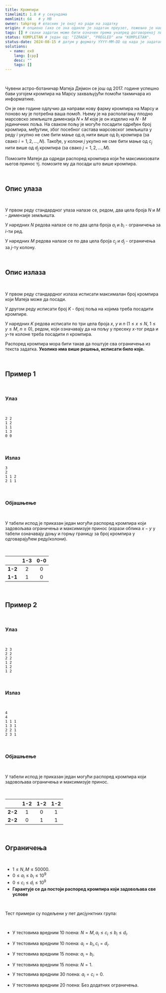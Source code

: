 ```yaml
---
title: Кромпири
timelimit: 1.0 # у секундама
memlimit: 64   # y MB
owner: takprog # власник је онај ко ради на задатку
origin: # опционо (ако се зна одакле је задатак преузет, пожељно је навести извор)
tags: [] # сваки задатак може бити означен према унапред договореној листи ознака
status: KOMPLETAN # један од: "IZRADA", "PREGLED" или "KOMPLETAN".
status-date: 2024-08-15 # датум у формату YYYY-MM-DD од када је задатак у наведеном статусу
solutions:
  - name: ex0
    lang: [cpp]
    desc: ""
    tags: []
---
```


<br>

Чувени астро-ботаничар Матеја Дејмон се још од 2017. године успешно бави узгојем кромпира на Марсу захваљујући помоћи такмичара из информатике.

Он је ове године одлучио да направи нову фарму кромпира на Марсу и поново му је потребна ваша помоћ. Њему је на располагању плодно марсовско земљиште димензија $N \times M$ које је он изделио на $N \cdot M$ јединичних поља. На сваком пољу је могуће посадити одређен број кромпира, међутим, због посебног састава марсовског земљишта у реду $i$ укупно не сме бити мање од $a_i$ нити више од $b_i$ кромпирa (за свако $i = 1,2,\ldots,N$). Такође, у колони $j$ укупно не сме бити мање од $c_j$ нити више од $d_j$ кромпира (за свако $j = 1,2,\ldots,M$).

Помозите Матеји да одреди распоред кромпира који ће максимизовати његов принос тј. помозите му да посади што више кромпира.
  
<br>

## Опис улаза

<br>

У првом реду стандардног улаза налазе се, редом, два цела броја $N$ и $M$ - димензије земљишта.

У наредних $N$ редова налазе се по два цела броја $a_i$ и $b_i$ - ограничења за $i$-ти ред.

У наредних $M$ редова налазе се по два цела броја $c_j$ и $d_j$ - ограничења за $j$-ту колону.

<br>

## Опис излаза

<br>

У првом реду стандардног излаза исписати максималан број кромпира који Матеја може да посади.

У другом реду исписати број $K$ - број поља на којима треба посадити кромпире.

У наредних $K$ редова исписати по три цела броја $x$, $y$ и $n$ ($1 \leq x \leq N$, $1 \leq y \leq M$, $n \geq 0$), редом, који означавају да на пољу у пресеку $x$-тог реда и $y$-те колоне треба посадити $n$ кромпира.

Распоред кромпира мора бити такав да поштује сва ограничења из текста задатка. **Уколико има више решења, исписати било које.**
  
<br>

## Пример 1

<br>

### Улаз

<br>

```
2 2
1 2
1 1
1 3
0 0
```

<br>

### Излаз

```
3
2
1 1 2
2 1 1
```

<br>

### Објашњење

<br>

У табели испод је приказан један могући распоред кромпира који задовољава ограничења и максимизује принос (изрази облика $x-y$ у табели означавају доњу и горњу границу за број кромпира у одговарајућем реду/колони).

<br>

| | 1-3 |0-0|
| ---        |    :----:   |          :---: |
|**1-2**| 2 | 0 |
|**1-1**| 1 | 0 |

<br>
	
## Пример 2

<br>

### Улаз

<br>

```
2 3
2 2
2 2
1 2
1 2
1 2
```

<br>

### Излаз

<br>

```
4
4
1 1 1
1 3 1
2 2 1
2 3 1
```

<br>

### Објашњење

<br>

У табели испод је приказан један могући распоред кромпира који задовољава ограничења и максимизује принос.

<br>

| | 1-2 |1-2| 1-2 |
| ---   |    :----:   | :---: | :---:|
|**2-2**| 1 | 0 | 1 |
|**2-2**| 0 | 1 | 1 |
  
<br>

## Ограничења

  <br>

- $1 \leq N, M \leq 50000$.
- $0 \leq а_i \leq b_i \leq 10^9$
- $0 \leq c_i \leq d_i \leq 10^9$
- **Гарантује се да постоји распоред кромпира који задовољава све услове**

<br>

Тест примери су подељени у пет дисјунктних група:

 <br>

- У тестовима вредним 10 поена: $N=M, a_i \leq c_i \leq b_i \leq d_i$.

- У тестовима вредним 10 поена: $a_i = b_i, c_i = d_i$.

-  У тестовима вредним 15 поена: $a_i = b_i$.

- У тестовима вредним 15 поена: $N = 1$.

- У тестовима вредним 30 поена: $a_i = c_i = 0$.

- У тестовима вредним 20 поена: Без додатних ограничења.
